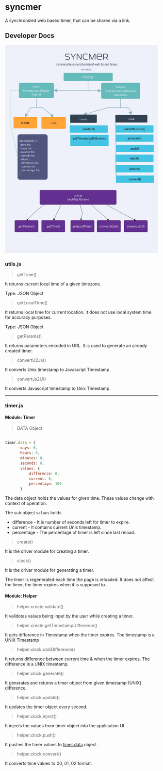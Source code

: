 # syncmer
A synchronized web based timer, that can be shared via a link.

## Developer Docs

![module description](docs/infographic.jpg)

###  utils.js
 
> getTime() 

It returns current local time of a given timezone.

Type: JSON Object

> getLocalTime()

It returns local time for current location. It does not use local system time for accuracy purposes. 

Type: JSON Object 

> getParams() 

It returns parameters encoded in URL. It is used to generate an already created timer. 

> convertU2Js() 

It converts Unix timestamp to Javascript Timestamp. 

> convertJs2U() 

It converts Javascript timestamp to Unix Timestamp. 

---

### timer.js 

#### **Module: Timer** 

> DATA Object 
 
 ```js
 
 timer.data = {
        days: 0,
        hours: 0,
        minutes: 0,
        seconds: 0,
        values: {
            difference: 0,
            current: 0,
            percentage: 100
        }

 ```

The data object holds the values for given time. These values change with context of operation. 

The sub object `values` holds 
* difference - It is number of seconds left for timer to expire.
* current - It contains current Unix timestamp.
* percentage - The percentage of timer is left since last reload.  

> create() 

It is the driver module for creating a timer. 

> clock()

It is the driver module for generating a timer. 

The timer is regenerated each time the page is reloaded. It does not affect the timer, the timer expires when it is supposed to. 

#### **Module: Helper** 

> helper.create.validate() 

It validates values being input by the user while creating a timer. 

> helper.create.getTimestampDifference()

It gets difference in Timestamp when the timer expires. The timestamp is a UNIX Timestamp


> helper.clock.calcDifference()

It returns difference between current time & when the timer expires. The difference is a UNIX timestamp.

> helper.clock.generate()

It generates and returns a timer object from given timestamp (UNIX) difference. 

> helper.clock.update()

It updates the timer object every second.

> helper.clock.inject()

It injects the values from timer object into the application UI. 

> helper.clock.push() 

It pushes the timer values to [timer.data](###_timer.js 
) object. 

> helper.clock.convert() 

It converts time values to 00, 01, 02 format.
